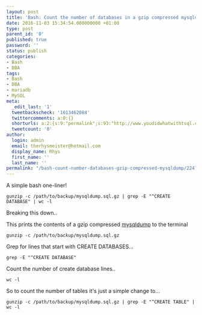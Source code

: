 ```yaml
---
layout: post
title: 'Bash: Count the number of databases in a gzip compressed mysqldump'
date: 2016-11-03 15:34:54.000000000 +01:00
type: post
parent_id: '0'
published: true
password: ''
status: publish
categories:
- Bash
- DBA
tags:
- Bash
- DBA
- mariadb
- MySQL
meta:
  _edit_last: '1'
  tweetbackscheck: '1613462084'
  twittercomments: a:0:{}
  shorturls: a:2:{s:9:"permalink";s:93:"http://www.youdidwhatwithtsql.com/bash-count-number-databases-gzip-compressed-mysqldump/2247/";s:7:"tinyurl";s:26:"http://tinyurl.com/gph5azw";}
  tweetcount: '0'
author:
  login: admin
  email: therhysmeister@hotmail.com
  display_name: Rhys
  first_name: ''
  last_name: ''
permalink: "/bash-count-number-databases-gzip-compressed-mysqldump/2247/"
---
```

A simple bash one-liner!

```
gunzip -c /path/to/backup/mysqldump.sql.gz | grep -E "^CREATE DATABASE" | wc -l
```

Breaking this down..

This prints the contents of a gzip compressed [mysqldump](https://mariadb.com/kb/en/mariadb/mysqldump/) to the terminal

```
gunzip -c /path/to/backup/mysqldump.sql.gz
```

Grep for lines that start with CREATE DATABASES...

```
grep -E "^CREATE DATABASE"
```

Count the number of create database lines..

```
wc -l
```

So to count the number of tables it's just a simple change to...

```
gunzip -c /path/to/backup/mysqldump.sql.gz | grep -E "^CREATE TABLE" | wc -l
```
